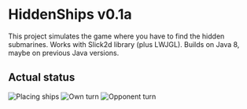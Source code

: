 # HiddenShips v0.1a

This project simulates the game where you have to find the hidden submarines.
Works with Slick2d library (plus LWJGL). Builds on Java 8, maybe on previous Java versions.

## Actual status
![Placing ships](http://i.imgur.com/dQf52g1.png)
![Own turn](http://i.imgur.com/ECcxpjB.png)
![Opponent turn](http://i.imgur.com/2Eu15Si.png)
